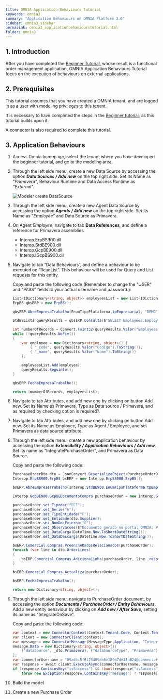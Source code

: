 ```yaml
---
title: OMNIA Application Behaviours Tutorial
keywords: omnia3
summary: "Application Behaviours on OMNIA Platform 3.0"
sidebar: omnia3_sidebar
permalink: omnia3_applicationbehaviourstutorial.html
folder: omnia3
---
```


## 1. Introduction

After you have completed the [Beginner Tutorial](https://docs.numbersbelieve.com/omnia3_beginnertutorial.html), whose result is a functional order management application, OMNIA Application Behaviours Tutorial focus on the execution of behaviours on external applications.


## 2. Prerequisites

This tutorial assumes that you have created a OMNIA tenant, and are logged in as a user with modeling privileges to this tenant.

It is necessary to have completed the steps in the  [Beginner tutorial](http://docs.numbersbelieve.com/omnia3_beginnertutorial.html), as this tutorial builds upon it.

A connector is also required to complete this tutorial.

## 3. Application Behaviours

1. Access Omnia homepage, select the tenant where you have developed the beginner tutorial, and go to the modeling area.

2. Through the left side menu, create a new Data Source by accessing the option ***Data Sources / Add new*** on the top right side. Set its Name as "*Primavera*", Behaviour Runtime and Data Access Runtime as *"External"*.

    ![Modeler create DataSource](/images/tutorials/applicationBehaviours/Modeler-Create-DataSource.PNG)

3. Through the left side menu, create a new Agent Data Source by accessing the option ***Agents / Add new*** on the top right side. Set its Name as "*Employee*" and Data Source as Primavera.

4. On Agent *Employee*, navigate to tab **Data References**, and define a reference for Primavera assemblies

    - Interop.ErpBS900.dll
    - Interop.StdBE900.dll
    - Interop.GcpBE900.dll
    - Interop.IGcpBS900.dll

5. Navigate to tab “Data Behaviours“, and define a behaviour to be executed on “ReadList”. This behaviour will be used for Query and List requests for this entity.

    Copy and paste the following code (Remember to change the "USER" and "PASS" fields to your actual username and password.):

    ```C#
    List<IDictionary<string, object>> employeesList = new List<IDictionary<string, object>>();
    ErpBS qbsERP = new ErpBS();
    
    qbsERP.AbreEmpresaTrabalho(EnumTipoPlataforma.tpEmpresarial, "DEMO", "USER", "PASS");
    
    StdBELista queryResults = qbsERP.Consulta($"SELECT Employees.EmployeesCount, Codigo, Nome FROM Funcionarios CROSS JOIN (SELECT Count(*) AS EmployeesCount FROM  Funcionarios) AS Employees ORDER BY Codigo OFFSET {(page - 1)*pageSize} ROWS FETCH NEXT {pageSize} ROWS ONLY");
    
    int numberOfRecords = Convert.ToInt32(queryResults.Valor("EmployeesCount").ToString());
    while (!queryResults.NoFim())
    {    
        var employee = new Dictionary<string, object>() {
            { "_code", queryResults.Valor("Codigo").ToString()},
            { "_name", queryResults.Valor("Nome").ToString()}
        };
    
        employeesList.Add(employee);
        queryResults.Seguinte();
    }
    
    qbsERP.FechaEmpresaTrabalho();
    
    return (numberOfRecords, employeesList);
    ```

6. Navigate to tab Attributes, and add new one by clicking on button Add new. Set its Name as Primavera, Type as Data source / Primavera, and as required by checking option Is required?.

7. Navigate to tab Attributes, and add new one by clicking on button Add new. Set its Name as Employee, Type as Agent / Employee, and set Primavera as data source attribute.

8. Through the left side menu, create a new application behaviour by accessing the option ***Extensibility / Application Behaviours / Add new***. Set its name as "IntegratePurchaseOrder", and Primavera as Data Source.

    Copy and paste the following code:

    ```C#
    PurchaseOrderDto dto = JsonConvert.DeserializeObject<PurchaseOrderDto>(JsonConvert.SerializeObject(args));
    Interop.ErpBS900.ErpBS bsERP = new Interop.ErpBS900.ErpBS();

    bsERP.AbreEmpresaTrabalho(Interop.StdBE900.EnumTipoPlataforma.tpEmpresarial, dto.Primavera, "NB", "NB_2012#");

    Interop.GcpBE900.GcpBEDocumentoCompra purchaseOrder = new Interop.GcpBE900.GcpBEDocumentoCompra();

    purchaseOrder.set_Tipodoc("ECF");
    purchaseOrder.set_Serie("A");
    purchaseOrder.set_TipoEntidade("F");
    purchaseOrder.set_Entidade(dto.Supplier);
    purchaseOrder.set_NumDocExterno("0");
    purchaseOrder.set_Observacoes($"Documento gerado no portal OMNIA: Pedido de Encomenda {dto._serie} / {dto._number}");
    purchaseOrder.set_DataCarga(DateTime.Now.ToShortDateString());
    purchaseOrder.set_DataDescarga(DateTime.Now.ToShortDateString());

    bsERP.Comercial.Compras.PreencheDadosRelacionados(purchaseOrder);
    foreach (var line in dto.OrderLines)
    {
        bsERP.Comercial.Compras.AdicionaLinha(purchaseOrder, line._resource, Convert.ToDouble(line._quantity));
    }

    bsERP.Comercial.Compras.Actualiza(purchaseOrder);

    bsERP.FechaEmpresaTrabalho();

    return new Dictionary<string, object>();
    ```

9. Through the left side menu, navigate to PurchaseOrder document, by accessing the option ***Documents / PurchaseOrder / Entity Behaviours***. Add a new entity behaviour by clicking on ***Add new / After Save***, setting its name as "IntegrateOnSave".

    Copy and paste the following code:

    ```C#   
    var context = new ConnectorContext(Context.Tenant.Code, Context.Tenant.EnvironmentCode, Context.Tenant.Version, Context.Authentication.AccessToken, Context.Tenant.BaseEndpoint);
    var client = new ConnectorClient(context);
    var message = new ConnectorMessage(MessageType.Application, "IntegratePurchaseOrder", OperationType.Execute);
    message.Data = new Dictionary<string, object>(){
        {"dataSource", _dto.Primavera}, {"dataSourceType", "Primavera"}, {"data", _dto}
    };
    var connectorUsername = "09adbc5f6f23489da6e189d7de33a824@connectors";
    var response = await client.ExecuteAsync(connectorUsername, message);
    if (response.ContainsKey("isSuccess") && (bool)response["isSuccess"] == false)
        throw new Exception(response.ContainsKey("message") ? response["message"].ToString() : "An error has occurred");
    ```

10. Build the model

11. Create a new Purchase Order
